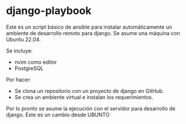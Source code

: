 # django-playbook

Este es un script básico de ansible para instalar automáticamente un ambiente de desarrollo remoto para django.
Se asume una máquina con Ubuntu 22.04.

Se incluye:
- nvim como editor
- PostgreSQL

Por hacer:
- Se clona un repositorio con un proyecto de django en GitHub.
- Se crea un ambiente virtual e instalan los requerimientos.

Por lo pronto se asume la ejecución con el servidor para desarrollo de django.
Este es un cambio desde UBUNTO


